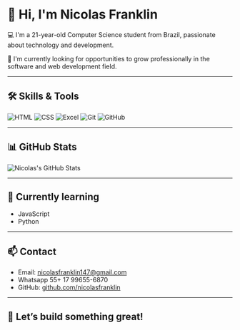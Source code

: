 # 👋 Hi, I'm Nicolas Franklin

💻 I'm a 21-year-old Computer Science student from Brazil, passionate about technology and development.

🎯 I'm currently looking for opportunities to grow professionally in the software and web development field.

---

## 🛠️ Skills & Tools

![HTML](https://img.shields.io/badge/HTML5-E34F26?style=flat&logo=html5&logoColor=white)
![CSS](https://img.shields.io/badge/CSS3-1572B6?style=flat&logo=css3&logoColor=white)
![Excel](https://img.shields.io/badge/Excel-217346?style=flat&logo=microsoft-excel&logoColor=white)
![Git](https://img.shields.io/badge/Git-F05032?style=flat&logo=git&logoColor=white)
![GitHub](https://img.shields.io/badge/GitHub-181717?style=flat&logo=github&logoColor=white)

---

## 📊 GitHub Stats

![Nicolas's GitHub Stats](https://github-readme-stats.vercel.app/api?username=nicolasfranklin&show_icons=true&theme=tokyonight)

---

## 🌱 Currently learning

- JavaScript
- Python

---

## 📫 Contact

- Email: nicolasfranklin147@gmail.com
- Whatsapp 55+ 17 99655-6870
- GitHub: [github.com/nicolasfranklin](https://github.com/nicolasfranklin)

---

## 🚀 Let’s build something great!
